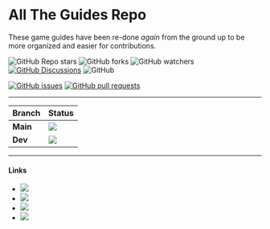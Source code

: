 # All The Guides Repo

These game guides have been re-done _again_ from the ground up to be more organized and easier for contributions.

![GitHub Repo stars](https://img.shields.io/github/stars/segg21/alltheguides?style=flat-square) ![GitHub forks](https://img.shields.io/github/forks/segg21/alltheguides?style=flat-square) ![GitHub watchers](https://img.shields.io/github/watchers/segg21/alltheguides?style=flat-square) [![GitHub Discussions](https://img.shields.io/github/discussions/segg21/alltheguides?style=flat-square)](https://github.com/segg21/alltheguides/discussions) ![GitHub](https://img.shields.io/github/license/segg21/alltheguides?style=flat-square)

[![GitHub issues](https://img.shields.io/github/issues/segg21/alltheguides?style=flat-square)](https://github.com/segg21/alltheguides/issues) [![GitHub pull requests](https://img.shields.io/github/issues-pr/segg21/alltheguides?style=flat-square)](https://github.com/segg21/alltheguides/pulls)

---

| Branch | Status |
| --- | --- |
| **Main** | [![](https://img.shields.io/github/actions/workflow/status/segg21/alltheguides/ci.yml?style=flat-square&label=Main)](https://github.com/segg21/alltheguides/actions/workflows/ci.yml)
| **Dev** | [![](https://img.shields.io/github/actions/workflow/status/segg21/alltheguides/di.yml?style=flat-square&label=Dev)](https://github.com/segg21/alltheguides/actions/workflows/di.yml)


---

#### Links

- [![](https://img.shields.io/badge/All%20The%20Guides-Website-orange?style=flat-square)
](https://alltheguides.pages.dev)
- [![](https://img.shields.io/badge/All%20The%20Guides-Contribute-purple?style=flat-square)
](https://alltheguides.pages.dev/guides/contributing/)
- [![](https://img.shields.io/badge/All%20The%20Mods-Github-white?style=flat-square)
](https://github.com/AllTheMods)
- [![](https://img.shields.io/discord/254530689225981953?label=Discord&color=5865F2&style=flat-square)](https://discord.com/invite/allthemods)
